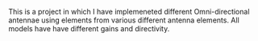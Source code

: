 This is a project in which I have implemeneted different Omni-directional antennae using elements from various different antenna elements. All models have have different gains and directivity.
